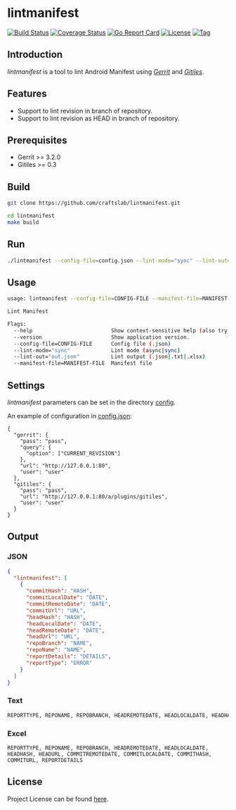 # lintmanifest

[![Build Status](https://travis-ci.com/craftslab/lintmanifest.svg?branch=master)](https://travis-ci.com/craftslab/lintmanifest)
[![Coverage Status](https://coveralls.io/repos/github/craftslab/lintmanifest/badge.svg?branch=master)](https://coveralls.io/github/craftslab/lintmanifest?branch=master)
[![Go Report Card](https://goreportcard.com/badge/github.com/craftslab/lintmanifest)](https://goreportcard.com/report/github.com/craftslab/lintmanifest)
[![License](https://img.shields.io/github/license/craftslab/lintmanifest.svg?color=brightgreen)](https://github.com/craftslab/lintmanifest/blob/master/LICENSE)
[![Tag](https://img.shields.io/github/tag/craftslab/lintmanifest.svg?color=brightgreen)](https://github.com/craftslab/lintmanifest/tags)



## Introduction

*lintmanifest* is a tool to lint Android Manifest using *[Gerrit](https://gerrit.googlesource.com/gerrit)* and *[Gitiles](https://gerrit.googlesource.com/gitiles)*.



## Features

- Support to lint revision in branch of repository.
- Support to lint revision as HEAD in branch of repository.



## Prerequisites

- Gerrit >= 3.2.0
- Gitiles >= 0.3



## Build

```bash
git clone https://github.com/craftslab/lintmanifest.git

cd lintmanifest
make build
```



## Run

```bash
./lintmanifest --config-file=config.json --lint-mode="sync" --lint-out=out.json --manifest-file=Manifest.xml
```



## Usage

```bash
usage: lintmanifest --config-file=CONFIG-FILE --manifest-file=MANIFEST-FILE [<flags>]

Lint Manifest

Flags:
  --help                         Show context-sensitive help (also try --help-long and --help-man).
  --version                      Show application version.
  --config-file=CONFIG-FILE      Config file (.json)
  --lint-mode="sync"             Lint mode (async|sync)
  --lint-out="out.json"          Lint output (.json|.txt|.xlsx)
  --manifest-file=MANIFEST-FILE  Manifest file
```



## Settings

*lintmanifest* parameters can be set in the directory [config](https://github.com/craftslab/lintmanifest/blob/master/config).

An example of configuration in [config.json](https://github.com/craftslab/lintmanifest/blob/master/config/config.json):

```
{
  "gerrit": {
    "pass": "pass",
    "query": {
      "option": ["CURRENT_REVISION"]
    },
    "url": "http://127.0.0.1:80",
    "user": "user"
  },
  "gitiles": {
    "pass": "pass",
    "url": "http://127.0.0.1:80/a/plugins/gitiles",
    "user": "user"
  }
}
```



## Output

### JSON

```json
{
  "lintmanifest": [
    {
      "commitHash": "HASH",
      "commitLocalDate": "DATE",
      "commitRemoteDate": "DATE",
      "commitUrl": "URL",
      "headHash": "HASH",
      "headLocalDate": "DATE",
      "headRemoteDate": "DATE",
      "headUrl": "URL",
      "repoBranch": "NAME",
      "repoName": "NAME",
      "reportDetails": "DETAILS",
      "reportType": "ERROR"
    }
  ]
}
```



### Text

```txt
REPORTTYPE, REPONAME, REPOBRANCH, HEADREMOTEDATE, HEADLOCALDATE, HEADHASH, HEADURL, COMMITREMOTEDATE, COMMITLOCALDATE, COMMITHASH, COMMITURL, REPORTDETAILS
```



### Excel

```xlsx
REPORTTYPE, REPONAME, REPOBRANCH, HEADREMOTEDATE, HEADLOCALDATE, HEADHASH, HEADURL, COMMITREMOTEDATE, COMMITLOCALDATE, COMMITHASH, COMMITURL, REPORTDETAILS
```



## License

Project License can be found [here](LICENSE).
